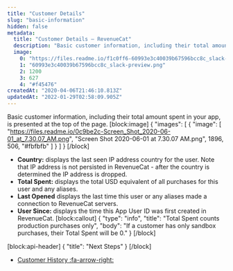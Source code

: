 ```yaml
---
title: "Customer Details"
slug: "basic-information"
hidden: false
metadata: 
  title: "Customer Details – RevenueCat"
  description: "Basic customer information, including their total amount spent in your app, is presented at the top of the page."
  image: 
    0: "https://files.readme.io/f1c0ff6-60993e3c40039b67596bcc8c_slack-preview.png"
    1: "60993e3c40039b67596bcc8c_slack-preview.png"
    2: 1200
    3: 627
    4: "#f45476"
createdAt: "2020-04-06T21:46:10.813Z"
updatedAt: "2022-01-29T02:58:09.905Z"
---
```

Basic customer information, including their total amount spent in your app, is presented at the top of the page.
[block:image]
{
  "images": [
    {
      "image": [
        "https://files.readme.io/0c9be2c-Screen_Shot_2020-06-01_at_7.30.07_AM.png",
        "Screen Shot 2020-06-01 at 7.30.07 AM.png",
        1896,
        506,
        "#fbfbfb"
      ]
    }
  ]
}
[/block]
* **Country:** displays the last seen IP address country for the user. Note that IP address is not persisted in RevenueCat - after the country is determined the IP address is dropped.
* **Total Spent:** displays the total USD equivalent of all purchases for this user and any aliases.
* **Last Opened** displays the last time this user or any aliases made a connection to RevenueCat servers.
* **User Since:** displays the time this App User ID was first created in RevenueCat.
[block:callout]
{
  "type": "info",
  "title": "Total Spent counts production purchases only",
  "body": "If a customer has only sandbox purchases, their Total Spent will be 0."
}
[/block]

[block:api-header]
{
  "title": "Next Steps"
}
[/block]
* [Customer History :fa-arrow-right:](doc:customer-history)